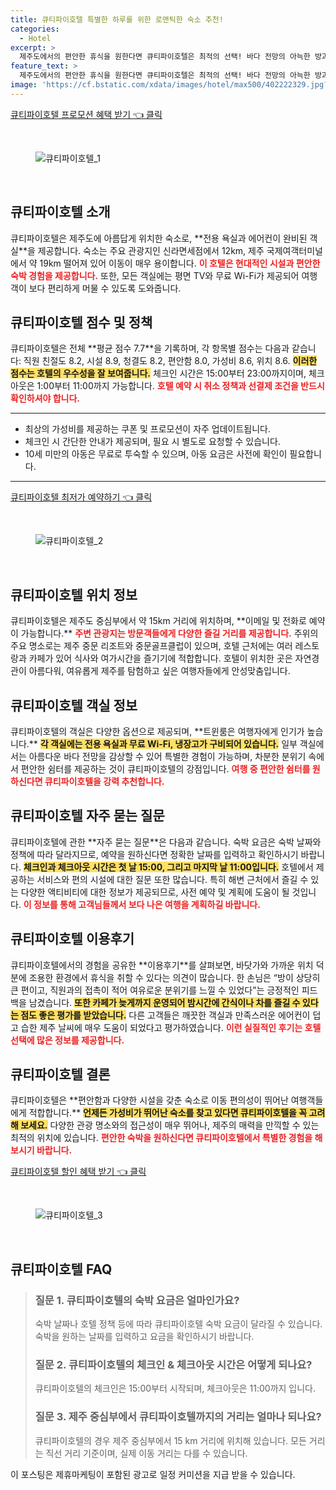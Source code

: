 ```yaml
---
title: 큐티파이호텔 특별한 하루를 위한 로맨틱한 숙소 추천!
categories:
  - Hotel
excerpt: >
  제주도에서의 편안한 휴식을 원한다면 큐티파이호텔은 최적의 선택! 바다 전망의 아늑한 방과 친절한 서비스 훌륭한 위치가 당신을 기다립니다. 제주에서의 특별한 경험을 놓치지 마세요!
feature_text: >
  제주도에서의 편안한 휴식을 원한다면 큐티파이호텔은 최적의 선택! 바다 전망의 아늑한 방과 친절한 서비스 훌륭한 위치가 당신을 기다립니다. 제주에서의 특별한 경험을 놓치지 마세요!
image: 'https://cf.bstatic.com/xdata/images/hotel/max500/402222329.jpg?k=b49b3f51c56b6fb17dd15cb3af5207170ba3495a5dd891dc1178010de534bed4&o=&hp=1'
---
```


<p><a class="modoo-button" href="https://tinyurl.com/2b7lgo5g" rel="nofollow noopener">큐티파이호텔 프로모션 혜택 받기 👈 클릭</a></p><br/>
<figure class="image"><img alt="큐티파이호텔_1" src="https://cf.bstatic.com/xdata/images/hotel/max1024x768/402220212.jpg?k=a481181492135ddf84bfa3132fae09dbcf4df06b620b501d1c7b3ca570ed35c8&amp;o=&amp;hp=1"/></figure><br/>

<h2 id="큐티파이호텔_소개">큐티파이호텔 소개</h2>
<p>큐티파이호텔은 제주도에 아름답게 위치한 숙소로, **전용 욕실과 에어컨이 완비된 객실**을 제공합니다. 숙소는 주요 관광지인 신라면세점에서 12km, 제주 국제여객터미널에서 약 19km 떨어져 있어 이동이 매우 용이합니다. <b><span style="color: #ee2323;">이 호텔은 현대적인 시설과 편안한 숙박 경험을 제공합니다.</span></b> 또한, 모든 객실에는 평면 TV와 무료 Wi-Fi가 제공되어 여행객이 보다 편리하게 머물 수 있도록 도와줍니다.</p>
<h2 id="큐티파이호텔_점수_및_정책">큐티파이호텔 점수 및 정책</h2>
<p>큐티파이호텔은 전체 **평균 점수 7.7**을 기록하며, 각 항목별 점수는 다음과 같습니다: 직원 친절도 8.2, 시설 8.9, 청결도 8.2, 편안함 8.0, 가성비 8.6, 위치 8.6. <b><span style="background-color: #ffe066;">이러한 점수는 호텔의 우수성을 잘 보여줍니다.</span></b> 체크인 시간은 15:00부터 23:00까지이며, 체크아웃은 1:00부터 11:00까지 가능합니다. <b><span style="color: #ee2323;">호텔 예약 시 취소 정책과 선결제 조건을 반드시 확인하셔야 합니다.</span></b></p>
<hr/>
<ul>
<li>최상의 가성비를 제공하는 쿠폰 및 프로모션이 자주 업데이트됩니다.</li>
<li>체크인 시 간단한 안내가 제공되며, 필요 시 별도로 요청할 수 있습니다.</li>
<li>10세 미만의 아동은 무료로 투숙할 수 있으며, 아동 요금은 사전에 확인이 필요합니다.</li>
</ul>
<hr/>
<p><a class="modoo-button" href="https://tinyurl.com/2b7lgo5g" rel="nofollow noopener">큐티파이호텔 최저가 예약하기 👈 클릭</a></p><br/>
<figure class="image"><img alt="큐티파이호텔_2" src="https://cf.bstatic.com/xdata/images/hotel/max500/402222329.jpg?k=b49b3f51c56b6fb17dd15cb3af5207170ba3495a5dd891dc1178010de534bed4&amp;o=&amp;hp=1"/></figure><br/>
<h2 id="큐티파이호텔_위치_정보">큐티파이호텔 위치 정보</h2>
<p>큐티파이호텔은 제주도 중심부에서 약 15km 거리에 위치하며, **이메일 및 전화로 예약이 가능합니다.** <b><span style="color: #ee2323;">주변 관광지는 방문객들에게 다양한 즐길 거리를 제공합니다.</span></b> 주위의 주요 명소로는 제주 중문 리조트와 중문골프클럽이 있으며, 호텔 근처에는 여러 레스토랑과 카페가 있어 식사와 여가시간을 즐기기에 적합합니다. 호텔이 위치한 곳은 자연경관이 아름다워, 여유롭게 제주를 탐험하고 싶은 여행자들에게 안성맞춤입니다.</p>
<h2 id="큐티파이호텔_객실_정보">큐티파이호텔 객실 정보</h2>
<p>큐티파이호텔의 객실은 다양한 옵션으로 제공되며, **트윈룸은 여행자에게 인기가 높습니다.** <b><span style="background-color: #ffe066;">각 객실에는 전용 욕실과 무료 Wi-Fi, 냉장고가 구비되어 있습니다.</span></b> 일부 객실에서는 아름다운 바다 전망을 감상할 수 있어 특별한 경험이 가능하며, 차분한 분위기 속에서 편안한 쉼터를 제공하는 것이 큐티파이호텔의 강점입니다. <b><span style="color: #ee2323;">여행 중 편안한 쉼터를 원하신다면 큐티파이호텔을 강력 추천합니다.</span></b></p>
<h2 id="큐티파이호텔_자주_묻는_질문">큐티파이호텔 자주 묻는 질문</h2>
<p>큐티파이호텔에 관한 **자주 묻는 질문**은 다음과 같습니다. 숙박 요금은 숙박 날짜와 정책에 따라 달라지므로, 예약을 원하신다면 정확한 날짜를 입력하고 확인하시기 바랍니다. <b><span style="background-color: #ffe066;">체크인과 체크아웃 시간은 첫 날 15:00, 그리고 마지막 날 11:00입니다.</span></b> 호텔에서 제공하는 서비스와 편의 시설에 대한 질문 또한 많습니다. 특히 해변 근처에서 즐길 수 있는 다양한 액티비티에 대한 정보가 제공되므로, 사전 예약 및 계획에 도움이 될 것입니다. <b><span style="color: #ee2323;">이 정보를 통해 고객님들께서 보다 나은 여행을 계획하길 바랍니다.</span></b></p>
<h2 id="큐티파이호텔_이용후기">큐티파이호텔 이용후기</h2>
<p>큐티파이호텔에서의 경험을 공유한 **이용후기**를 살펴보면, 바닷가와 가까운 위치 덕분에 조용한 환경에서 휴식을 취할 수 있다는 의견이 많습니다. 한 손님은 “방이 상당히 큰 편이고, 직원과의 접촉이 적어 여유로운 분위기를 느낄 수 있었다”는 긍정적인 피드백을 남겼습니다. <b><span style="background-color: #ffe066;">또한 카페가 늦게까지 운영되어 밤시간에 간식이나 차를 즐길 수 있다는 점도 좋은 평가를 받았습니다.</span></b> 다른 고객들은 깨끗한 객실과 만족스러운 에어컨이 덥고 습한 제주 날씨에 매우 도움이 되었다고 평가하였습니다. <b><span style="color: #ee2323;">이런 실질적인 후기는 호텔 선택에 많은 정보를 제공합니다.</span></b></p>
<h2 id="큐티파이호텔_결론">큐티파이호텔 결론</h2>
<p>큐티파이호텔은 **편안함과 다양한 시설을 갖춘 숙소로 이동 편의성이 뛰어난 여행객들에게 적합합니다.** <b><span style="background-color: #ffe066;">언제든 가성비가 뛰어난 숙소를 찾고 있다면 큐티파이호텔을 꼭 고려해 보세요.</span></b> 다양한 관광 명소와의 접근성이 매우 뛰어나, 제주의 매력을 만끽할 수 있는 최적의 위치에 있습니다. <b><span style="color: #ee2323;">편안한 숙박을 원하신다면 큐티파이호텔에서 특별한 경험을 해보시기 바랍니다.</span></b></p>

<p><a class="modoo-button" href="https://tinyurl.com/2b7lgo5g" rel="nofollow noopener">큐티파이호텔 할인 혜택 받기 👈 클릭</a></p><br>

<figure class="image"><img src="https://cf.bstatic.com/xdata/images/hotel/max500/402220726.jpg?k=b75afd8bc6699daf3e06fe8a25ca423ec5900e7e139fc22d803f40b00d4670c8&o=&hp=1" alt="큐티파이호텔_3"></figure><br>
<h2 id="큐티파이호텔_FAQ">큐티파이호텔 FAQ</h2>
<div itemscope="" itemtype="https://schema.org/FAQPage"> 
<blockquote> 
<div itemscope="" itemprop="mainEntity" itemtype="https://schema.org/Question"> 
<h3 id="질문_1" itemprop="name">질문 1. 큐티파이호텔의 숙박 요금은 얼마인가요?</h3> 
<div itemscope="" itemprop="acceptedAnswer" itemtype="https://schema.org/Answer"> 
<span itemprop="text"> 
<p>숙박 날짜나 호텔 정책 등에 따라 큐티파이호텔 숙박 요금이 달라질 수 있습니다. 숙박을 원하는 날짜를 입력하고 요금을 확인하시기 바랍니다.</p> 
</span> 
</div> 
</div> 

<div itemscope="" itemprop="mainEntity" itemtype="https://schema.org/Question"> 
<h3 id="질문_2" itemprop="name">질문 2. 큐티파이호텔의 체크인 & 체크아웃 시간은 어떻게 되나요?</h3> 
<div itemscope="" itemprop="acceptedAnswer" itemtype="https://schema.org/Answer"> 
<span itemprop="text"> 
<p>큐티파이호텔의 체크인은 15:00부터 시작되며, 체크아웃은 11:00까지 입니다.</p> 
</span> 
</div> 
</div> 

<div itemscope="" itemprop="mainEntity" itemtype="https://schema.org/Question"> 
<h3 id="질문_3" itemprop="name">질문 3. 제주 중심부에서 큐티파이호텔까지의 거리는 얼마나 되나요?</h3> 
<div itemscope="" itemprop="acceptedAnswer" itemtype="https://schema.org/Answer"> 
<span itemprop="text"> 
<p>큐티파이호텔의 경우 제주 중심부에서 15 km 거리에 위치해 있습니다. 모든 거리는 직선 거리 기준이며, 실제 이동 거리는 다를 수 있습니다.</p> 
</span> 
</div> 
</div> 
</blockquote> 
</div><p>이 포스팅은 제휴마케팅이 포함된 광고로 일정 커미션을 지급 받을 수 있습니다.</p>


